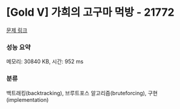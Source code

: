 # [Gold V] 가희의 고구마 먹방 - 21772 

[문제 링크](https://www.acmicpc.net/problem/21772) 

### 성능 요약

메모리: 30840 KB, 시간: 952 ms

### 분류

백트래킹(backtracking), 브루트포스 알고리즘(bruteforcing), 구현(implementation)

